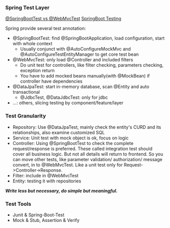 ### Spring Test Layer
[@SpringBootTest vs @WebMvcTest](https://stackoverflow.com/questions/39865596/difference-between-using-mockmvc-with-springboottest-and-using-webmvctest)
[SpringBoot Testing](https://docs.spring.io/spring-boot/docs/current/reference/htmlsingle/#boot-features-testing-spring-boot-applications)

Spring provide several test annotation:
- @SpringBootTest: find @SpringBootApplication, load configuration, start with whole context
  - Usually conjunct with @AutoConfigureMockMvc and @AutoConfigureTestEntityManager to get core test bean
- @WebMvcTest: only load @Controller and included filters
  - Do unit test for controllers, like filter checking, parameters checking, exception return
  - You have to add mocked beans manually(with @MockBean) if controller have dependencies
- @DataJpaTest: start in-memory database, scan @Entity and auto transactional
  - @JdbcTest, @DataJdbcTest: only for jdbc
- ...: others, slicing testing by component/feature/layer

### Test Granularity
- Repository: Use @DataJpaTest, mainly check the entity's CURD and its relationships, also examine customized SQL
- Service: Unit test with mock object is ok, focus on logic
- Controller: Using @SpringBootTest to check the complete request/response is preferred. 
These called integration test should cover all business logic. But not all details will return to frontend.
So you can move other tests, like parameter validation/ authorization/ message convert, in to @WebMvcTest.
Like a unit test only for Request->Controller->Response.
- Filter: include in @WebMvcTest
- Entity: testing it with repositories

***Write less but necessary, do simple but meaningful.***

### Test Tools
- Junit & Spring-Boot-Test
- Mock & Stub, Assertion & Verify